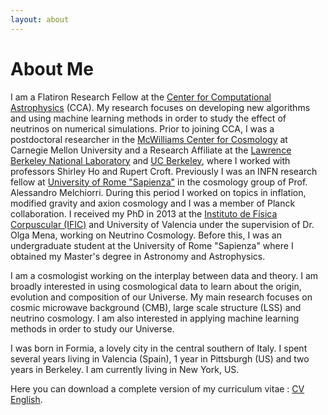 ```yaml
---
layout: about
---
```

# About Me
I am a Flatiron Research Fellow at the [Center for Computational Astrophysics](https://www.simonsfoundation.org/flatiron/center-for-computational-astrophysics/) (CCA). My research focuses on developing new algorithms and using machine learning methods in order to study the effect of neutrinos on numerical simulations.
Prior to joining CCA, I was a postdoctoral researcher in the [McWilliams Center for Cosmology](https://www.cmu.edu/cosmology/people/index.html) at Carnegie Mellon University and a Research Affiliate at the [Lawrence Berkeley National Laboratory](http://cosmology.lbl.gov/directory.html) and [UC Berkeley](http://bccp.berkeley.edu/),  where I worked with professors Shirley Ho and Rupert Croft. Previously I was an INFN research fellow at [University of Rome "Sapienza"](https://www.phys.uniroma1.it) in the cosmology group of Prof. Alessandro Melchiorri. During this period I worked on topics in inflation, modified gravity and axion cosmology and I was a member of Planck collaboration. I received my PhD in 2013 at the [Instituto de Física Corpuscular (IFIC)](http://webific.ific.uv.es/web/) and University of Valencia under the supervision of Dr. Olga Mena, working on Neutrino Cosmology. Before this, I was an undergraduate student at the University of Rome "Sapienza" where I obtained my Master's degree in Astronomy and Astrophysics.

I am a cosmologist working on the interplay between data and theory. I am broadly interested in using cosmological data to learn about the origin, evolution and composition of our Universe. My main research focuses on cosmic microwave background (CMB), large scale structure (LSS) and neutrino cosmology. I am also interested in applying machine learning methods in order to study our Universe.

I was born in Formia, a lovely city in the central southern of Italy. I spent several years living in Valencia (Spain), 1 year in Pittsburgh (US) and two years in Berkeley. I am currently living in New York, US.

Here you can download a complete version of my curriculum vitae : [CV English](CV/CV_Giusarma.pdf).



